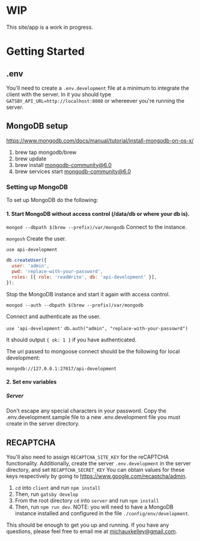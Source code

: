 # WIP

This site/app is a work in progress.

# Getting Started

## .env

You'll need to create a `.env.development` file at a minimum to integrate the
client with the server. In it you should type
`GATSBY_API_URL=http://localhost:8080` or whereever you're running the server.

## MongoDB setup

https://www.mongodb.com/docs/manual/tutorial/install-mongodb-on-os-x/

1. brew tap mongodb/brew
1. brew update
1. brew install mongodb-community@6.0
1. brew services start mongodb-community@6.0

### Setting up MongoDB

To set up MongoDB do the following:

#### 1. Start MongoDB without access control (/data/db or where your db is).

`mongod --dbpath $(brew --prefix)/var/mongodb`
Connect to the instance.

`mongosh`
Create the user.

`use api-development`

```javascript
db.createUser({
  user: 'admin',
  pwd: 'replace-with-your-password',
  roles: [{ role: 'readWrite', db: 'api-development' }],
});
```

Stop the MongoDB instance and start it again with access control.

`mongod --auth --dbpath $(brew --prefix)/var/mongodb`

Connect and authenticate as the user.

`use 'api-development'`
`db.auth("admin", "replace-with-your-passowrd")`

It should output `{ ok: 1 }` if you have authenticated.

The uri passed to mongoose connect should be the following for local development\:

`mongodb://127.0.0.1:27017/api-development`

#### 2. Set env variables

##### Server

Don't escape any special characters in your password.
Copy the .env.development.sample file to a new .env.development file you must create in the server directory.

## RECAPTCHA

You'll also need to assign `RECAPTCHA_SITE_KEY` for the reCAPTCHA functionality.
Additionally, create the server `.env.development` in the server directory, and set
`RECAPTCHA_SECRET_KEY` You can obtain values for these keys respectively by going
to https://www.google.com/recaptcha/admin.

1. `cd` into `client` and run `npm install`
1. Then, run `gatsby develop`
1. From the root directory `cd` into `server` and run `npm install`
1. Then, run `npm run dev`. NOTE: you will need to have a MongoDB instance installed and configured in the file `./config/env/development`.

This should be enough to get you up and running. If you have any questions, please feel free to email me at michauxkelley@gmail.com.
